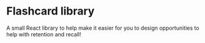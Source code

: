 # Flashcard library

A small React library to help make it easier for you to design
opportunities to help with retention and recall!

